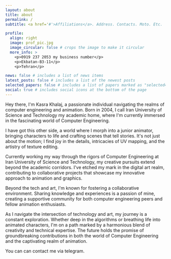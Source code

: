 ```yaml
---
layout: about
title: about
permalink: /
subtitle: <a href='#'>Affiliations</a>. Address. Contacts. Moto. Etc.

profile:
  align: right
  image: prof_pic.jpg
  image_circular: false # crops the image to make it circular
  more_info: >
    <p>0919 237 2053 my business number</p>
    <p>Ekbatan-B3-11</p>
    <p>Tehran</p>

news: false # includes a list of news items
latest_posts: false # includes a list of the newest posts
selected_papers: false # includes a list of papers marked as "selected={true}"
social: true # includes social icons at the bottom of the page
---
```


Hey there, I'm Kasra Khalaj, a passionate individual navigating the realms of computer engineering and animation. Born in 2004, I call Iran University of Science and Technology my academic home, where I'm currently immersed in the fascinating world of Computer Engineering.

I have got this other side, a world where I morph into a junior animator, bringing characters to life and crafting scenes that tell stories. It's not just about the motion; I find joy in the details, intricacies of UV mapping, and the artistry of texture editing.

Currently working my way through the rigors of Computer Engineering at Iran University of Science and Technology, my creative pursuits extend beyond the academic corridors. I've etched my mark in the digital art realm, contributing to collaborative projects that showcase my innovative approach to animation and graphics.

Beyond the tech and art, I'm known for fostering a collaborative environment. Sharing knowledge and experiences is a passion of mine, creating a supportive community for both computer engineering peers and fellow animation enthusiasts.

As I navigate the intersection of technology and art, my journey is a constant exploration. Whether deep in the algorithms or breathing life into animated characters, I'm on a path marked by a harmonious blend of creativity and technical expertise. The future holds the promise of groundbreaking contributions in both the world of Computer Engineering and the captivating realm of animation.

You can can contact me via telegram.
